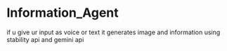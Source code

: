 # Information_Agent
if u give ur input as voice or text it generates image and information using stability api and gemini api
